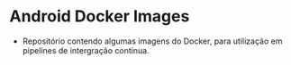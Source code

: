 # Android Docker Images
- Repositório contendo algumas imagens do Docker, para utilização em pipelines de intergração contínua.